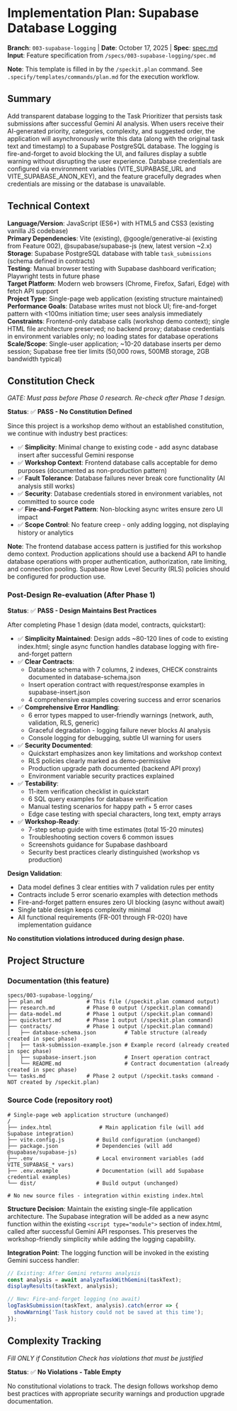 # Implementation Plan: Supabase Database Logging

**Branch**: `003-supabase-logging` | **Date**: October 17, 2025 | **Spec**: [spec.md](./spec.md)  
**Input**: Feature specification from `/specs/003-supabase-logging/spec.md`

**Note**: This template is filled in by the `/speckit.plan` command. See `.specify/templates/commands/plan.md` for the execution workflow.

## Summary

Add transparent database logging to the Task Prioritizer that persists task submissions after successful Gemini AI analysis. When users receive their AI-generated priority, categories, complexity, and suggested order, the application will asynchronously write this data (along with the original task text and timestamp) to a Supabase PostgreSQL database. The logging is fire-and-forget to avoid blocking the UI, and failures display a subtle warning without disrupting the user experience. Database credentials are configured via environment variables (VITE_SUPABASE_URL and VITE_SUPABASE_ANON_KEY), and the feature gracefully degrades when credentials are missing or the database is unavailable.

## Technical Context

**Language/Version**: JavaScript (ES6+) with HTML5 and CSS3 (existing vanilla JS codebase)  
**Primary Dependencies**: Vite (existing), @google/generative-ai (existing from Feature 002), @supabase/supabase-js (new, latest version ~2.x)  
**Storage**: Supabase PostgreSQL database with table `task_submissions` (schema defined in contracts)  
**Testing**: Manual browser testing with Supabase dashboard verification; Playwright tests in future phase  
**Target Platform**: Modern web browsers (Chrome, Firefox, Safari, Edge) with fetch API support  
**Project Type**: Single-page web application (existing structure maintained)  
**Performance Goals**: Database writes must not block UI; fire-and-forget pattern with <100ms initiation time; user sees analysis immediately  
**Constraints**: Frontend-only database calls (workshop demo context); single HTML file architecture preserved; no backend proxy; database credentials in environment variables only; no loading states for database operations  
**Scale/Scope**: Single-user application; ~10-20 database inserts per demo session; Supabase free tier limits (50,000 rows, 500MB storage, 2GB bandwidth typical)

## Constitution Check

*GATE: Must pass before Phase 0 research. Re-check after Phase 1 design.*

**Status**: ✅ **PASS - No Constitution Defined**

Since this project is a workshop demo without an established constitution, we continue with industry best practices:
- ✅ **Simplicity**: Minimal change to existing code - add async database insert after successful Gemini response
- ✅ **Workshop Context**: Frontend database calls acceptable for demo purposes (documented as non-production pattern)
- ✅ **Fault Tolerance**: Database failures never break core functionality (AI analysis still works)
- ✅ **Security**: Database credentials stored in environment variables, not committed to source code
- ✅ **Fire-and-Forget Pattern**: Non-blocking async writes ensure zero UI impact
- ✅ **Scope Control**: No feature creep - only adding logging, not displaying history or analytics

**Note**: The frontend database access pattern is justified for this workshop demo context. Production applications should use a backend API to handle database operations with proper authentication, authorization, rate limiting, and connection pooling. Supabase Row Level Security (RLS) policies should be configured for production use.

### Post-Design Re-evaluation (After Phase 1)

**Status**: ✅ **PASS - Design Maintains Best Practices**

After completing Phase 1 design (data model, contracts, quickstart):

- ✅ **Simplicity Maintained**: Design adds ~80-120 lines of code to existing index.html; single async function handles database logging with fire-and-forget pattern
- ✅ **Clear Contracts**: 
  - Database schema with 7 columns, 2 indexes, CHECK constraints documented in database-schema.json
  - Insert operation contract with request/response examples in supabase-insert.json
  - 4 comprehensive examples covering success and error scenarios
- ✅ **Comprehensive Error Handling**: 
  - 6 error types mapped to user-friendly warnings (network, auth, validation, RLS, generic)
  - Graceful degradation - logging failure never blocks AI analysis
  - Console logging for debugging, subtle UI warning for users
- ✅ **Security Documented**: 
  - Quickstart emphasizes anon key limitations and workshop context
  - RLS policies clearly marked as demo-permissive
  - Production upgrade path documented (backend API proxy)
  - Environment variable security practices explained
- ✅ **Testability**: 
  - 11-item verification checklist in quickstart
  - 6 SQL query examples for database verification
  - Manual testing scenarios for happy path + 5 error cases
  - Edge case testing with special characters, long text, empty arrays
- ✅ **Workshop-Ready**: 
  - 7-step setup guide with time estimates (total 15-20 minutes)
  - Troubleshooting section covers 6 common issues
  - Screenshots guidance for Supabase dashboard
  - Security best practices clearly distinguished (workshop vs production)

**Design Validation**:
- Data model defines 3 clear entities with 7 validation rules per entity
- Contracts include 5 error scenario examples with detection methods
- Fire-and-forget pattern ensures zero UI blocking (async without await)
- Single table design keeps complexity minimal
- All functional requirements (FR-001 through FR-020) have implementation guidance

**No constitution violations introduced during design phase.**

## Project Structure

### Documentation (this feature)

```
specs/003-supabase-logging/
├── plan.md              # This file (/speckit.plan command output)
├── research.md          # Phase 0 output (/speckit.plan command)
├── data-model.md        # Phase 1 output (/speckit.plan command)
├── quickstart.md        # Phase 1 output (/speckit.plan command)
├── contracts/           # Phase 1 output (/speckit.plan command)
│   ├── database-schema.json         # Table structure (already created in spec phase)
│   ├── task-submission-example.json # Example record (already created in spec phase)
│   ├── supabase-insert.json         # Insert operation contract
│   └── README.md                    # Contract documentation (already created in spec phase)
└── tasks.md             # Phase 2 output (/speckit.tasks command - NOT created by /speckit.plan)
```

### Source Code (repository root)

```
# Single-page web application structure (unchanged)
/
├── index.html               # Main application file (will add Supabase integration)
├── vite.config.js          # Build configuration (unchanged)
├── package.json            # Dependencies (will add @supabase/supabase-js)
├── .env                    # Local environment variables (add VITE_SUPABASE_* vars)
├── .env.example            # Documentation (will add Supabase credential examples)
└── dist/                   # Build output (unchanged)

# No new source files - integration within existing index.html
```

**Structure Decision**: Maintain the existing single-file application architecture. The Supabase integration will be added as a new async function within the existing `<script type="module">` section of index.html, called after successful Gemini API responses. This preserves the workshop-friendly simplicity while adding the logging capability.

**Integration Point**: The logging function will be invoked in the existing Gemini success handler:
```javascript
// Existing: After Gemini returns analysis
const analysis = await analyzeTaskWithGemini(taskText);
displayResults(taskText, analysis);

// New: Fire-and-forget logging (no await)
logTaskSubmission(taskText, analysis).catch(error => {
  showWarning('Task history could not be saved at this time');
});
```

## Complexity Tracking

*Fill ONLY if Constitution Check has violations that must be justified*

**Status**: ✅ **No Violations - Table Empty**

No constitutional violations to track. The design follows workshop demo best practices with appropriate security warnings and production upgrade documentation.

